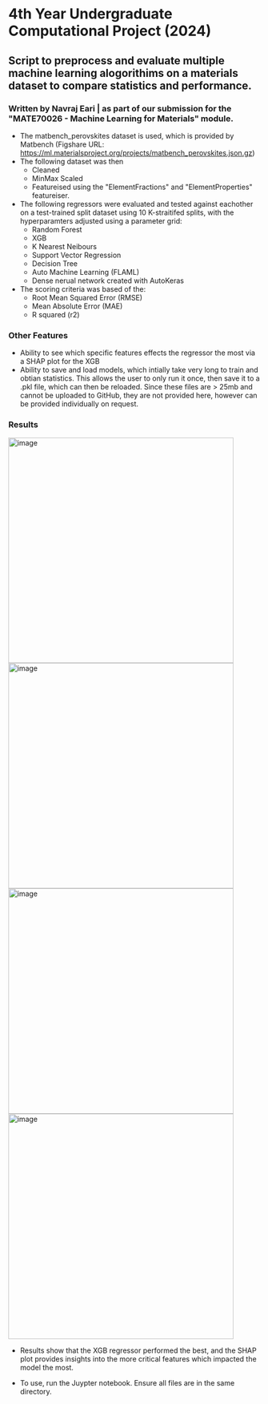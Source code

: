 # 4th Year Undergraduate Computational Project (2024)
 
## Script to preprocess and evaluate multiple machine learning alogorithims on a materials dataset to compare statistics and performance.

### Written by Navraj Eari | as part of our submission for the "MATE70026 - Machine Learning for Materials" module.

- The matbench_perovskites dataset is used, which is provided by Matbench (Figshare URL: https://ml.materialsproject.org/projects/matbench_perovskites.json.gz)
- The following dataset was then
	- Cleaned
	- MinMax Scaled
	- Featureised using the "ElementFractions" and "ElementProperties" featureiser.
- The following regressors were evaluated and tested against eachother on a test-trained split dataset using 10 K-straitifed splits, with the hyperparamters adjusted using a parameter grid:
	- Random Forest
	- XGB
	- K Nearest Neibours
	- Support Vector Regression
	- Decision Tree
	- Auto Machine Learning (FLAML)
	- Dense nerual network created with AutoKeras
- The scoring criteria was based of the:
	- Root Mean Squared Error (RMSE)
	- Mean Absolute Error (MAE)
	- R squared (r2)

### Other Features
- Ability to see which specific features effects the regressor the most via a SHAP plot for the XGB
- Ability to save and load models, which intially take very long to train and obtian statistics. This allows the user to only run it once, then save it to a .pkl file, which can then be reloaded. Since these files are > 25mb and cannot be uploaded to GitHub, they are not provided here, however can be provided individually on request.

### Results
<img width="450" alt="image" src="https://github.com/user-attachments/assets/fb8e2fcd-7466-428c-bd7e-8ac4973c4ccc" />

<img width="450" alt="image" src="https://github.com/user-attachments/assets/2b1662a1-7dbf-4708-bc89-802e44b0140d" />

<img width="450" alt="image" src="https://github.com/user-attachments/assets/74173511-5089-4ee8-bce9-81a9dd2c7f15" />

<img width="450" alt="image" src="https://github.com/user-attachments/assets/3258bc19-f176-42b6-b724-f6520ca3c78b" />

- Results show that the XGB regressor performed the best, and the SHAP plot provides insights into the more critical features which impacted the model the most.

- To use, run the Juypter notebook. Ensure all files are in the same directory.
